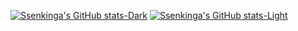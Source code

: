 [![Ssenkinga's GitHub stats-Dark](https://github-readme-stats.vercel.app/api?username=SsenkingaAbdul&show_icons=true&theme=dark#gh-dark-mode-only)](https://github.com/SsenkingaAbdul/github-readme-stats#gh-dark-mode-only)
[![Ssenkinga's GitHub stats-Light](https://github-readme-stats.vercel.app/api?username=SsenkingaAbdul&show_icons=true&theme=default#gh-light-mode-only)](https://github.com/SsenkingaAbdul/github-readme-stats#gh-light-mode-only)
